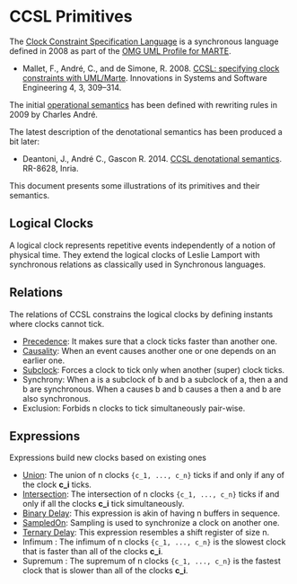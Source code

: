 # CCSL Primitives

The [Clock Constraint Specification Language](https://en.wikipedia.org/wiki/Clock_Constraints_Specification_Language) is a synchronous language defined in 2008 as part of the [OMG UML Profile for MARTE](https://www.omg.org/omgmarte/).

- Mallet, F., André, C., and de Simone, R. 2008. [CCSL: specifying clock constraints with UML/Marte](https://doi.org/10.1007/s11334-008-0055-2). Innovations in Systems and Software Engineering 4, 3, 309–314.

The initial [operational semantics](https://hal.inria.fr/inria-00384077v2) has been defined with rewriting rules in 2009 by Charles André.

The latest description of the denotational semantics has been produced a bit later:

- Deantoni, J., André C., Gascon R. 2014. [CCSL denotational semantics](https://hal.archives-ouvertes.fr/hal-01082274/). RR-8628, Inria. 

This document presents some illustrations of its primitives and their semantics.

## Logical Clocks

A logical clock represents repetitive events independently of a notion of physical time. They extend the logical clocks of Leslie Lamport with synchronous relations as classically used in Synchronous languages.

## Relations

The relations of CCSL constrains the logical clocks by defining instants where clocks cannot tick.

- [Precedence](doc/Precedence.md): It makes sure that a clock ticks faster than another one.
- [Causality](doc/causality.md): When an event causes another one or one depends on an earlier one.
- [Subclock](doc/subclock.md): Forces a clock to tick only when another (super) clock ticks.
- Synchrony: When a is a subclock of b and b a subclock of a, then a and b are synchronous. When a causes b and b causes a then a and b are also synchronous.
- Exclusion: Forbids n clocks to tick simultaneously pair-wise.

## Expressions

Expressions build new clocks based on existing ones

- [Union](doc/UnionIntersection.md): The union of n clocks `{c_1, ..., c_n}` ticks if and only if any of the clock **c_i** ticks. 
- [Intersection](doc/UnionIntersection.md): The intersection of n clocks `{c_1, ..., c_n}` ticks if and only if all the clocks **c_i** tick simultaneously. 
- [Binary Delay](doc/BinaryDelay.md): This expression is akin of having n buffers in sequence.
- [SampledOn](doc/SampledOn.md): Sampling is used to synchronize a clock on another one. 
- [Ternary Delay](doc/TernaryDelay.md): This expression resembles a shift register of size n.
- Infimum : The infimum of n clocks `{c_1, ..., c_n}` is the slowest clock that is faster than all of the clocks **c_i**.
- Supremum : The supremum of n clocks `{c_1, ..., c_n}` is the fastest clock that is slower than all of the clocks **c_i**.
 
